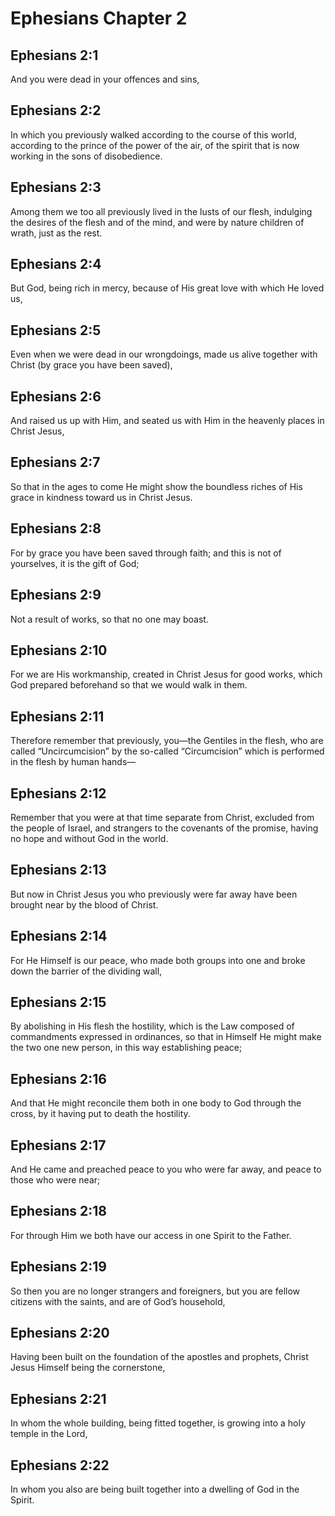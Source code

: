 # Ephesians Chapter 2

## Ephesians 2:1

And you were dead in your offences and sins,

## Ephesians 2:2

In which you previously walked according to the course of this world, according to the prince of the power of the air, of the spirit that is now working in the sons of disobedience.

## Ephesians 2:3

Among them we too all previously lived in the lusts of our flesh, indulging the desires of the flesh and of the mind, and were by nature children of wrath, just as the rest.

## Ephesians 2:4

But God, being rich in mercy, because of His great love with which He loved us,

## Ephesians 2:5

Even when we were dead in our wrongdoings, made us alive together with Christ (by grace you have been saved),

## Ephesians 2:6

And raised us up with Him, and seated us with Him in the heavenly places in Christ Jesus,

## Ephesians 2:7

So that in the ages to come He might show the boundless riches of His grace in kindness toward us in Christ Jesus.

## Ephesians 2:8

For by grace you have been saved through faith; and this is not of yourselves, it is the gift of God;

## Ephesians 2:9

Not a result of works, so that no one may boast.

## Ephesians 2:10

For we are His workmanship, created in Christ Jesus for good works, which God prepared beforehand so that we would walk in them.

## Ephesians 2:11

Therefore remember that previously, you—the Gentiles in the flesh, who are called “Uncircumcision” by the so-called “Circumcision” which is performed in the flesh by human hands—

## Ephesians 2:12

Remember that you were at that time separate from Christ, excluded from the people of Israel, and strangers to the covenants of the promise, having no hope and without God in the world.

## Ephesians 2:13

But now in Christ Jesus you who previously were far away have been brought near by the blood of Christ.

## Ephesians 2:14

For He Himself is our peace, who made both groups into one and broke down the barrier of the dividing wall,

## Ephesians 2:15

By abolishing in His flesh the hostility, which is the Law composed of commandments expressed in ordinances, so that in Himself He might make the two one new person, in this way establishing peace;

## Ephesians 2:16

And that He might reconcile them both in one body to God through the cross, by it having put to death the hostility.

## Ephesians 2:17

And He came and preached peace to you who were far away, and peace to those who were near;

## Ephesians 2:18

For through Him we both have our access in one Spirit to the Father.

## Ephesians 2:19

So then you are no longer strangers and foreigners, but you are fellow citizens with the saints, and are of God’s household,

## Ephesians 2:20

Having been built on the foundation of the apostles and prophets, Christ Jesus Himself being the cornerstone,

## Ephesians 2:21

In whom the whole building, being fitted together, is growing into a holy temple in the Lord,

## Ephesians 2:22

In whom you also are being built together into a dwelling of God in the Spirit.
